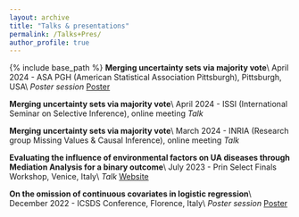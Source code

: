 ```yaml
---
layout: archive
title: "Talks & presentations"
permalink: /Talks+Pres/
author_profile: true
---
```


{% include base_path %}
**Merging uncertainty sets via majority vote**\\
April 2024 - ASA PGH (American Statistical Association Pittsburgh), Pittsburgh, USA\\
*Poster session* [Poster](/files/poster_mj_vote.pdf)

**Merging uncertainty sets via majority vote**\\
April 2024 - ISSI (International Seminar on Selective Inference), online meeting
*Talk*

**Merging uncertainty sets via majority vote**\\
March 2024 - INRIA (Research group Missing Values & Causal Inference), online meeting
*Talk*

**Evaluating the influence of environmental factors on UA diseases through Mediation Analysis for a binary outcome**\\
July 2023 - Prin Select Finals Workshop, Venice, Italy\\
*Talk* [Website](https://selectprin.github.io)

**On the omission of continuous covariates in logistic regression**\\
December 2022 - ICSDS Conference, Florence, Italy\\
*Poster session* [Poster](/files/Poster.pdf)



 

